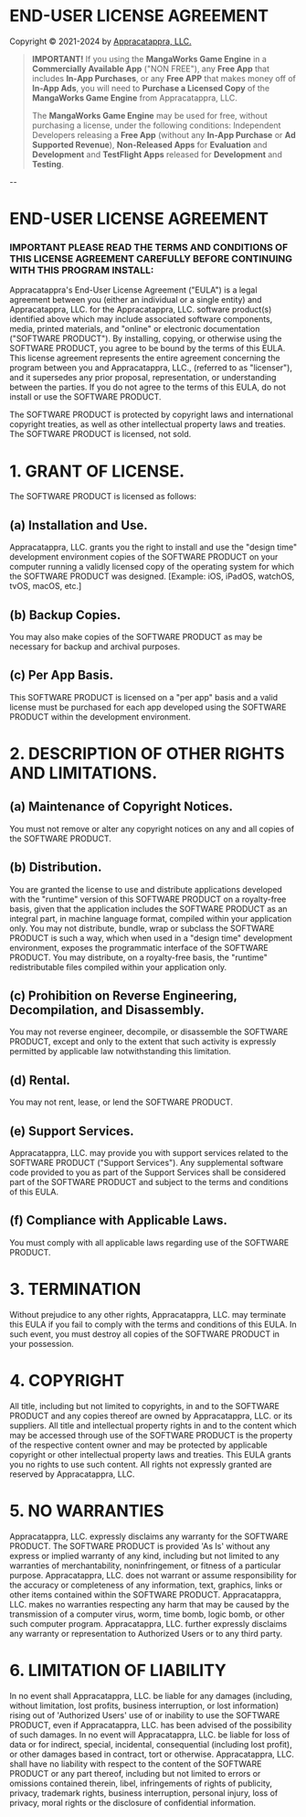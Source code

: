 # END-USER LICENSE AGREEMENT

Copyright © 2021-2024 by [Appracatappra, LLC.](http://appracatappra.com)

> **IMPORTANT!** If you using the **MangaWorks Game Engine** in a **Commercially Available App** ("NON FREE"), any **Free App** that includes **In-App Purchases**, or any **Free APP** that makes money off of **In-App Ads**, you will need to **Purchase a Licensed Copy** of the **MangaWorks Game Engine** from Appracatappra, LLC.
>
> The **MangaWorks Game Engine** may be used for free, without purchasing a license, under the following conditions: Independent Developers releasing a **Free App** (without any **In-App Purchase** or **Ad Supported Revenue**), **Non-Released Apps** for **Evaluation** and **Development** and **TestFlight Apps** released for **Development** and **Testing**.

--

# END-USER LICENSE AGREEMENT

### IMPORTANT PLEASE READ THE TERMS AND CONDITIONS OF THIS LICENSE AGREEMENT CAREFULLY BEFORE CONTINUING WITH THIS PROGRAM INSTALL: 

Appracatappra's End-User License Agreement ("EULA") is a legal agreement between you (either an individual or a single entity) and Appracatappra, LLC. for the Appracatappra, LLC. software product(s) identified above which may include associated software components, media, printed materials, and "online" or electronic documentation ("SOFTWARE PRODUCT"). 
By installing, copying, or otherwise using the SOFTWARE PRODUCT, you agree to be bound by the terms of this EULA. This license agreement represents 
the entire agreement concerning the program between you and Appracatappra, LLC., (referred to as "licenser"), and it supersedes any prior proposal, 
representation, or understanding between the parties. If you do not agree to the terms of this EULA, do not install or use the SOFTWARE PRODUCT.

The SOFTWARE PRODUCT is protected by copyright laws and international copyright treaties, as well as other intellectual property laws and treaties. 
The SOFTWARE PRODUCT is licensed, not sold.

# 1. GRANT OF LICENSE. 

The SOFTWARE PRODUCT is licensed as follows: 

## (a) Installation and Use.

Appracatappra, LLC. grants you the right to install and use the "design time" development environment copies of the SOFTWARE PRODUCT on your computer running a validly licensed copy of the operating system for which the SOFTWARE PRODUCT was designed. [Example: iOS, iPadOS, watchOS, tvOS, macOS, etc.]

## (b) Backup Copies.

You may also make copies of the SOFTWARE PRODUCT as may be necessary for backup and archival purposes.

## (c) Per App Basis.

This SOFTWARE PRODUCT is licensed on a "per app" basis and a valid license must be purchased for each app developed using the SOFTWARE PRODUCT within the development environment.

# 2. DESCRIPTION OF OTHER RIGHTS AND LIMITATIONS.

## (a) Maintenance of Copyright Notices.

You must not remove or alter any copyright notices on any and all copies of the SOFTWARE PRODUCT.

## (b) Distribution.

You are granted the license to use and distribute applications developed with the "runtime" version of this SOFTWARE PRODUCT on a royalty-free basis, given
that the application includes the SOFTWARE PRODUCT as an integral part, in machine language format, compiled within your application only. You may not distribute, bundle, wrap or subclass the SOFTWARE PRODUCT is such a way, which when used in a "design time" development environment, exposes the programmatic interface of the SOFTWARE PRODUCT. You may distribute, on a royalty-free basis, the "runtime" redistributable files compiled within your application only.

## (c) Prohibition on Reverse Engineering, Decompilation, and Disassembly.

You may not reverse engineer, decompile, or disassemble the SOFTWARE PRODUCT, except and only to the extent that such activity is expressly permitted by applicable law notwithstanding this limitation. 

## (d) Rental.

You may not rent, lease, or lend the SOFTWARE PRODUCT.

## (e) Support Services.

Appracatappra, LLC. may provide you with support services related to the SOFTWARE PRODUCT ("Support Services"). Any supplemental software code provided to you as part of the Support Services shall be considered part of the SOFTWARE PRODUCT and subject to the terms and conditions of this EULA. 

## (f) Compliance with Applicable Laws.

You must comply with all applicable laws regarding use of the SOFTWARE PRODUCT.

# 3. TERMINATION 

Without prejudice to any other rights, Appracatappra, LLC. may terminate this EULA if you fail to comply with the terms and conditions of this EULA. In such event, you must destroy all copies of the SOFTWARE PRODUCT in your possession.

# 4. COPYRIGHT

All title, including but not limited to copyrights, in and to the SOFTWARE PRODUCT and any copies thereof are owned by Appracatappra, LLC. or its suppliers. All title and intellectual property rights in and to the content which may be accessed through use of the SOFTWARE PRODUCT is the property of the respective content owner and may be protected by applicable copyright or other intellectual property laws and treaties. This EULA grants you no rights to use such content. All rights not expressly granted are reserved by Appracatappra, LLC.

# 5. NO WARRANTIES

Appracatappra, LLC. expressly disclaims any warranty for the SOFTWARE PRODUCT. The SOFTWARE PRODUCT is provided 'As Is' without any express or implied warranty of any kind, including but not limited to any warranties of merchantability, noninfringement, or fitness of a particular purpose. Appracatappra, LLC. does not warrant or assume responsibility for the accuracy or completeness of any information, text, graphics, links or other items contained within the SOFTWARE PRODUCT. Appracatappra, LLC. makes no warranties respecting any harm that may be caused by the transmission of a computer virus, worm, time bomb, logic bomb, or other such computer program. Appracatappra, LLC. further expressly disclaims any warranty or representation to Authorized Users or to any third party.

# 6. LIMITATION OF LIABILITY

In no event shall Appracatappra, LLC. be liable for any damages (including, without limitation, lost profits, business interruption, or lost information) rising out of 'Authorized Users' use of or inability to use the SOFTWARE PRODUCT, even if Appracatappra, LLC. has been advised of the possibility of such damages. In no event will Appracatappra, LLC. be liable for loss of data or for indirect, special, incidental, consequential (including lost profit), or other damages based in contract, tort or otherwise. Appracatappra, LLC. shall have no liability with respect to the content of the SOFTWARE PRODUCT or any part thereof, including but not limited to errors or omissions contained therein, libel, infringements of rights of publicity, privacy, trademark rights, business interruption, personal injury, loss of privacy, moral rights or the disclosure of confidential information.